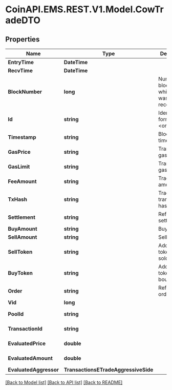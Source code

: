 
# CoinAPI.EMS.REST.V1.Model.CowTradeDTO

## Properties

Name | Type | Description | Notes
------------ | ------------- | ------------- | -------------
**EntryTime** | **DateTime** |  | [optional] 
**RecvTime** | **DateTime** |  | [optional] 
**BlockNumber** | **long** | Number of block in which entity was recorded. | [optional] 
**Id** | **string** | Identifier, format: &lt;order id&gt;|&lt;transaction hash&gt;|&lt;event index&gt;. | [optional] 
**Timestamp** | **string** | Block&#39;s timestamp. | [optional] 
**GasPrice** | **string** | Transaction&#39;s gas price. | [optional] 
**GasLimit** | **string** | Transaction&#39;s gas limit. | [optional] 
**FeeAmount** | **string** | Trade&#39;s fee amount. | [optional] 
**TxHash** | **string** | Trade event transaction hash. | [optional] 
**Settlement** | **string** | Reference to settlement. | [optional] 
**BuyAmount** | **string** | Buy amount. | [optional] 
**SellAmount** | **string** | Sell amount. | [optional] 
**SellToken** | **string** | Address of token that is sold. | [optional] 
**BuyToken** | **string** | Address of token that is bought. | [optional] 
**Order** | **string** | Reference to order. | [optional] 
**Vid** | **long** |  | [optional] 
**PoolId** | **string** |  | [optional] [readonly] 
**TransactionId** | **string** |  | [optional] [readonly] 
**EvaluatedPrice** | **double** |  | [optional] [readonly] 
**EvaluatedAmount** | **double** |  | [optional] [readonly] 
**EvaluatedAggressor** | **TransactionsETradeAggressiveSide** |  | [optional] 

[[Back to Model list]](../README.md#documentation-for-models)
[[Back to API list]](../README.md#documentation-for-api-endpoints)
[[Back to README]](../README.md)

